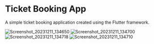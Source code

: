 # Ticket Booking App

A simple ticket booking application created using the Flutter framework.


![Screenshot_20231211_134650](https://github.com/absheikh/TicketsBookingApp/assets/26444671/b52854ac-3bc4-4b73-b74f-e63afa9515de) 
![Screenshot_20231211_134700](https://github.com/absheikh/TicketsBookingApp/assets/26444671/e9c59093-12d6-4822-a803-f2f379cd67ef)
![Screenshot_20231211_134718](https://github.com/absheikh/TicketsBookingApp/assets/26444671/efcb0e8b-585c-42b8-80b2-9cc1bfacf5ca)
![Screenshot_20231211_134710](https://github.com/absheikh/TicketsBookingApp/assets/26444671/44104ea4-8aad-499c-a92a-953f98d9f920)
